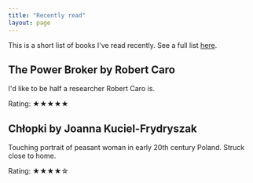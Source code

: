 ```yaml
---
title: "Recently read"
layout: page
---
```

This is a short list of books I've read recently. See a full list [here](https://www.goodreads.com/user/show/36356365-piotr-put).

## The Power Broker by Robert Caro
I'd like to be half a researcher Robert Caro is. 

Rating: ★★★★★

## Chłopki by Joanna Kuciel-Frydryszak
Touching portrait of peasant woman in early 20th century Poland. Struck close to home.

Rating: ★★★★☆
